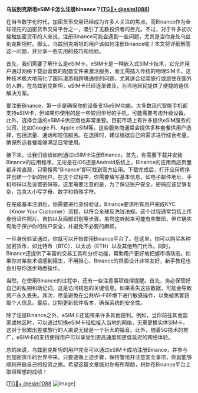 **乌兹别克斯坦eSIM卡怎么注册binance？[[TG💪+ @esim1088](https://t.me/s/esim1088)]**

在当今数字化时代，加密货币交易已经成为许多人关注的焦点。而Binance作为全球领先的加密货币交易平台之一，吸引了无数投资者的目光。不过，对于许多初次接触加密货币的人来说，注册Binance可能会遇到一些问题，尤其是当你身处乌兹别克斯坦时。那么，乌兹别克斯坦的用户该如何注册Binance呢？本文将详细解答这一问题，并分享一些实用的技巧和经验。

首先，我们需要了解什么是eSIM卡。eSIM卡是一种嵌入式SIM卡技术，它允许用户通过网络下载运营商的配置文件来激活服务，而无需插入传统的物理SIM卡。这种技术极大地简化了国际漫游和跨境通信的问题，尤其适合经常旅行或居住在国外的人群。在乌兹别克斯坦，eSIM卡已经逐渐普及，为当地居民提供了便捷的通信解决方案。

要注册Binance，第一步是确保你的设备支持eSIM功能。大多数现代智能手机都支持eSIM卡，但如果你使用的是一些较旧型号的手机，可能需要考虑升级设备。此外，选择合适的eSIM卡供应商也非常重要。目前市场上有许多提供eSIM服务的公司，比如Google Fi、Apple eSIM等。这些服务商通常会提供多种套餐供用户选择，包括流量、通话和短信服务。在选择时，建议根据自己的需求进行综合考量，确保所选套餐能够满足日常使用。

接下来，让我们谈谈如何通过eSIM卡注册Binance。首先，你需要下载并安装Binance的应用程序。无论是在iOS还是Android系统上，Binance的应用商店页面都非常直观，只需搜索“Binance”即可找到官方应用。下载完成后，打开应用程序并创建一个新的账户。在这个过程中，你需要填写基本信息，如电子邮件地址、手机号码以及设置密码等。这里需要注意的是，为了保证账户安全，密码应该足够复杂，包含大小写字母、数字和特殊字符。

在完成基本注册后，你需要进行身份验证。Binance要求所有用户完成KYC（Know Your Customer）流程，以符合全球反洗钱法规。这个过程通常包括上传身份证件照片、自拍以及面部识别等步骤。虽然这听起来可能有些繁琐，但它确实有助于保护你的账户安全，并避免不必要的麻烦。

一旦身份验证通过，你就可以开始使用Binance平台了。在这里，你可以购买各种加密货币，如比特币（BTC）、以太坊（ETH）以及其他热门代币。同时，Binance还提供了丰富的交易工具和分析功能，帮助用户更好地把握市场动态。如果你对某些术语感到陌生，不用担心，Binance的界面设计非常友好，新手教程也会引导你逐步熟悉操作。

当然，在使用Binance的过程中，还有一些注意事项值得提醒。首先，务必保管好自己的私钥和助记词，这是访问钱包的关键信息。如果丢失这些数据，可能会导致资产永久丢失。其次，尽量避免在公共Wi-Fi环境下进行敏感操作，以免被黑客窃取个人信息。最后，定期更新软件版本，确保系统的安全性。

除了注册Binance之外，eSIM卡还能带来许多其他便利。例如，当你前往其他国家或地区时，可以通过切换eSIM卡轻松接入当地的网络，无需更换实体SIM卡。这对于频繁出差或旅行的人来说无疑是一个巨大的福音。此外，随着5G技术的推广，eSIM卡的支持使得用户可以享受到更高速度和更低延迟的网络体验。

总的来说，乌兹别克斯坦的用户完全可以通过eSIM卡成功注册Binance，并参与到加密货币的世界中来。只要遵循上述步骤，保持警惕并注意安全事项，你就能够顺利开启自己的投资之旅。希望这篇文章能对你有所帮助，祝你在Binance平台上取得理想的成绩！

[[TG💪+ @esim1088](https://t.me/s/esim1088) ![Image](https://i.postimg.cc/4NQfJmqS/Snipaste-2025-05-13-00-14-12.png)]